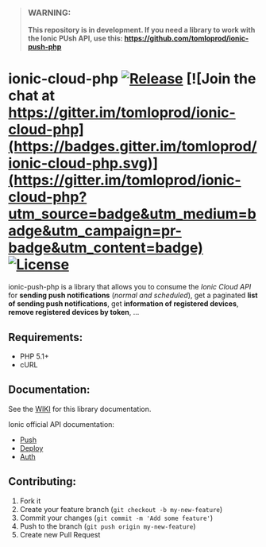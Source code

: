 
> ### WARNING:
> **This repository is in development. If you need a library to work with the Ionic PUsh API, use this: https://github.com/tomloprod/ionic-push-php**


# ionic-cloud-php [![Release](https://img.shields.io/github/release/tomloprod/ionic-cloud-php.svg)](https://github.com/tomloprod/ionic-cloud-php) [![Join the chat at https://gitter.im/tomloprod/ionic-cloud-php](https://badges.gitter.im/tomloprod/ionic-cloud-php.svg)](https://gitter.im/tomloprod/ionic-cloud-php?utm_source=badge&utm_medium=badge&utm_campaign=pr-badge&utm_content=badge) [![License](https://img.shields.io/github/license/tomloprod/ionic-cloud-php.svg)](http://www.opensource.org/licenses/mit-license.php)

ionic-push-php is a library that allows you to consume the *Ionic Cloud API* for **sending push notifications** (*normal and scheduled*), get a paginated **list of sending push notifications**,  get **information of registered devices**, **remove registered devices by token**, ...


## Requirements:

- PHP 5.1+
- cURL

## Documentation:

See the [WIKI](https://github.com/tomloprod/ionic-cloud-php/wiki) for this library documentation.

Ionic official API documentation:

- [Push](https://docs.ionic.io/api/endpoints/push.html)
- [Deploy](https://docs.ionic.io/api/endpoints/deploy.html)
- [Auth](https://docs.ionic.io/api/endpoints/auth.html)


## Contributing:
1. Fork it
1. Create your feature branch (`git checkout -b my-new-feature`)
1. Commit your changes (`git commit -m 'Add some feature'`)
1. Push to the branch (`git push origin my-new-feature`)
1. Create new Pull Request
